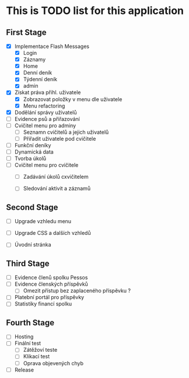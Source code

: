 # This is TODO list for this application


## First Stage
- [x] Implementace Flash Messages
    - [X] Login
    - [x] Záznamy
    - [X] Home
    - [x] Denní deník
    - [x] Týdenní deník
    - [x] admin
- [x] Získat práva přihl. uživatele
    - [x] Zobrazovat položky v menu dle uživatele
    - [x] Menu refactoring
- [x] Dodělání správy uživatelů
- [ ] Evidence psů a přiřazování
- [ ] Cvičitel menu pro adminy
    - [ ] Seznamn cvičitelů a jejich uživatelů
    - [ ] Přiřadit uživatele pod cvičitele
- [ ] Funkční deníky
- [ ] Dynamická data
- [ ] Tvorba úkolů
- [ ] Cvičitel menu pro cvičitele
    - [ ] Zadávání úkolů cxvičitelem
    - [ ] Sledování aktivit a záznamů


## Second Stage 
- [ ] Upgrade vzhledu menu 
- [ ] Upgrade CSS a dalších vzhledů
- [ ] Úvodní stránka


## Third Stage 
- [ ] Evidence členů spolku Pessos 
- [ ] Evidence členských příspěvků
    - [ ] Omezit přístup bez zaplaceného příspěvku ?
- [ ] Platební portál pro příspěvky
- [ ] Statistiky financí spolku

## Fourth Stage
- [ ] Hosting
- [ ] Finální test 
    - [ ] Zátěžoví teste
    - [ ] Klikací test
    - [ ] Oprava objevených chyb
- [ ] Release